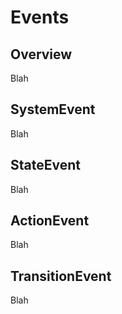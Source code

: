 # Events

## Overview

Blah


## SystemEvent

Blah


## StateEvent

Blah


## ActionEvent

Blah


## TransitionEvent

Blah

